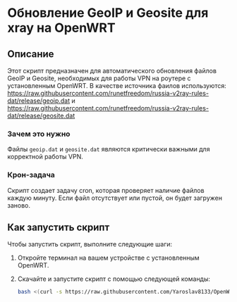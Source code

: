 # Обновление GeoIP и Geosite для xray на OpenWRT

## Описание
Этот скрипт предназначен для автоматического обновления файлов GeoIP и Geosite, необходимых для работы VPN на роутере с установленным OpenWRT. 
В качестве источника фаилов используются:
https://raw.githubusercontent.com/runetfreedom/russia-v2ray-rules-dat/release/geoip.dat
и
https://raw.githubusercontent.com/runetfreedom/russia-v2ray-rules-dat/release/geosite.dat

### Зачем это нужно
Файлы `geoip.dat` и `geosite.dat` являются критически важными для корректной работы VPN.

### Крон-задача
Скрипт создает задачу cron, которая проверяет наличие файлов каждую минуту. Если файл отсутствует или пустой, он будет загружен заново.

## Как запустить скрипт

Чтобы запустить скрипт, выполните следующие шаги:

1. Откройте терминал на вашем устройстве с установленным OpenWRT.
2. Скачайте и запустите скрипт с помощью следующей команды:

   ```sh
   bash <(curl -s https://raw.githubusercontent.com/Yaroslav8133/OpenWRT_geoip/main/setup.sh)
